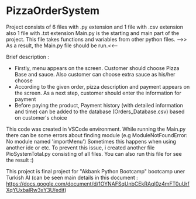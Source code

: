 # PizzaOrderSystem

Project consists of 6 files with .py extension and 1 file with .csv extension also 1 file with .txt extension
Main.py is the starting and main part of the project. This file takes functions and variables from other python files.
-->> As a result, the Main.py file should be run.<<--  


Brief description :
- Firstly, menu appears on the screen. Customer should choose Pizza Base and sauce. Also customer can choose extra sauce as his/her choose
- According to the given order, pizza description and payment appears on the screen. As a next step, customer should enter the information for payment
- Before paying the product, Payment history (with detailed information and time) can be added to the database (Orders_Database.csv) based on customer's choice


This code was created in VSCode environment. While running the Main.py there can be some errors about finding module 
  (e.g ModuleNotFoundError: No module named 'importMenu') Sometimes this happens when using another ide or etc. 
  To prevent this issue, i created another file PioSystemTotal.py consisting of all files. You can also run this file for see the result :) 


This project is final project for "Akbank Python Bootcamp" bootcamp uner Turkish AI 
(can be seen main details in this document : https://docs.google.com/document/d/1OYNAFSqUnbCEkRAqI0z4mFT0uUrfXqYUxbalRw3xY3U/edit)
